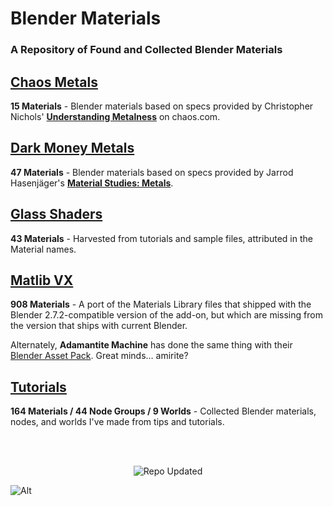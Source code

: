 # Blender Materials
### A Repository of Found and Collected Blender Materials

## [Chaos Metals](https://github.com/don1138/blender-materials/tree/main/Chaos-Metals)
**15 Materials** - Blender materials based on specs provided by Christopher Nichols' [**Understanding Metalness**](https://www.chaos.com/blog/understanding-metalness) on chaos.com.

## [Dark Money Metals](https://github.com/don1138/blender-materials/tree/main/Dark-Money-Metals)
**47 Materials** - Blender materials based on specs provided by Jarrod Hasenjäger's [**Material Studies: Metals**](https://www.artstation.com/artwork/aL4JR).

## [Glass Shaders](https://github.com/don1138/blender-materials/tree/main/Glass-Shaders)
**43 Materials** - Harvested from tutorials and sample files, attributed in the Material names.

## [Matlib VX](https://github.com/don1138/blender-materials/tree/main/Matlib-VX)
**908 Materials** - A port of the Materials Library files that shipped with the Blender 2.7.2-compatible version of the add-on, but which are missing from the version that ships with current Blender.

Alternately, **Adamantite Machine** has done the same thing with their [Blender Asset Pack](https://adamantitemachine.com/b3dmatpack/). Great minds… amirite?

## [Tutorials](https://github.com/don1138/blender-materials/tree/main/Tutorials)
**164 Materials / 44 Node Groups / 9 Worlds** - Collected Blender materials, nodes, and worlds I've made from tips and tutorials.

<br><br>
<p align="center">
  <img align="center" src="https://img.shields.io/github/last-commit/don1138/blender-materials" alt="Repo Updated">
</p>

![Alt](https://repobeats.axiom.co/api/embed/6dfa43ed9f8d84a8d280e01482bcec74e5f515af.svg "Repobeats analytics image")
